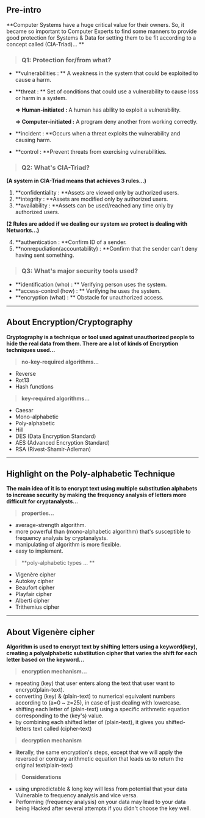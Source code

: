 ## Pre-intro

**Computer Systems have a huge critical value for their owners. So, it became so important to Computer Experts to find some manners to provide good protection for Systems & Data for setting them to be fit according to a concept called (CIA-Triad)... **

> ### **Q1: Protection for/from what?**

- **vulnerabilities : ** A weakness in the system that could be exploited to cause a harm.

- **threat : ** Set of conditions that could use a vulnerability to cause loss or harm in a system.

  **=> Human-initiated :** A human has ability to exploit a vulnerability.

  **=> Computer-initiated :** A program deny another from working correctly.

- **incident : **Occurs when a threat exploits the vulnerability and causing harm.

- **control : **Prevent threats from exercising vulnerabilities.

> ### **Q2: What's CIA-Triad?**

**(A system in CIA-Triad means that achieves 3 rules...)**

1. **confidentiality : **Assets are viewed only by authorized users.
2. **integrity : **Assets are modified only by authorized users.
3. **availability : **Assets can be used/reached any time only by authorized users.

**(2 Rules are added if we dealing our system we protect is dealing with Networks...)**

4. **authentication : **Confirm ID of a sender.
5. **nonrepudiation(accountability) : **Confirm that the sender can't deny having sent something.

> ### **Q3: What's major security tools used?**

- **identification (who) : ** Verifying person uses the system.
- **access-control (how) : ** Verifying he uses the system.
- **encryption (what) : **  Obstacle for unauthorized access.

---



## About Encryption/Cryptography

**Cryptography is a technique or tool used against unauthorized people to hide the real data from them. There are a lot of kinds of Encryption techniques used...**

> **no-key-required algorithms...**

- Reverse
- Rot13
- Hash functions

> **key-required algorithms...**

- Caesar
- Mono-alphabetic
- Poly-alphabetic
- Hill
- DES (Data Encryption Standard)
- AES (Advanced Encryption Standard)
- RSA (Rivest-Shamir-Adleman)

---



## Highlight on the Poly-alphabetic  Technique

**The main idea of it is to encrypt text using multiple substitution alphabets to increase security by making the frequency analysis of letters more difficult for cryptanalysts...**

> **properties...**

- average-strength algorithm.
- more powerful than (mono-alphabetic algorithm) that's susceptible to frequency analysis by cryptanalysts.
- manipulating of algorithm is more flexible.
- easy to implement.

> **poly-alphabetic types ... **

- Vigenère cipher
- Autokey cipher
- Beaufort cipher
- Playfair cipher
- Alberti cipher
- Trithemius cipher

---



## About Vigenère cipher

**Algorithm is used to encrypt text by shifting letters using a keyword(key), creating a polyalphabetic substitution cipher that varies the shift for each letter based on the keyword...**

> **encryption mechanism...**

- repeating (key)  that user enters along the text that user want to encrypt(plain-text).
- converting (key) & (plain-text) to numerical equivalent numbers according to (a=0 ~ z=25), in case of just dealing with lowercase.
- shifting each letter of (plain-text) using a specific arithmetic equation corresponding to the (key's) value.
- by combining each shifted letter of (plain-text), it gives you shifted-letters text called (cipher-text)

> **decryption mechanism**

- literally, the same encryption's steps, except that we will apply the reversed or contrary arithmetic equation that leads us to return the original text(plain-text)

> **Considerations**

- using unpredictable & long key will less from potential that your data Vulnerable to frequency analysis and vice versa.
- Performing (frequency analysis) on your data may lead to your data being Hacked after several attempts if you didn't choose the key well.